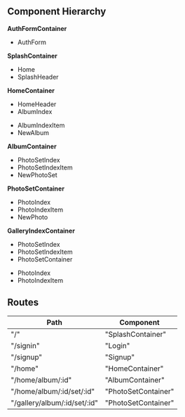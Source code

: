 ## Component Hierarchy

**AuthFormContainer**
 - AuthForm

**SplashContainer**
 - Home
 - SplashHeader

**HomeContainer**
 - HomeHeader
 - AlbumIndex
  * AlbumIndexItem
  * NewAlbum

**AlbumContainer**
 - PhotoSetIndex
 - PhotoSetIndexItem
 - NewPhotoSet

**PhotoSetContainer**
 - PhotoIndex
 - PhotoIndexItem
 - NewPhoto

**GalleryIndexContainer**
 - PhotoSetIndex
 - PhotoSetIndexItem
 - PhotoSetContainer
  * PhotoIndex
  * PhotoIndexItem


## Routes

|Path   | Component   |
|-------|-------------|
| "/" | "SplashContainer" |
| "/signin" | "Login" |
| "/signup" | "Signup" |
| "/home" | "HomeContainer" |
| "/home/album/:id" | "AlbumContainer" |
| "/home/album/:id/set/:id" | "PhotoSetContainer" |
| "/gallery/album/:id/set/:id" | "PhotoSetContainer" |
